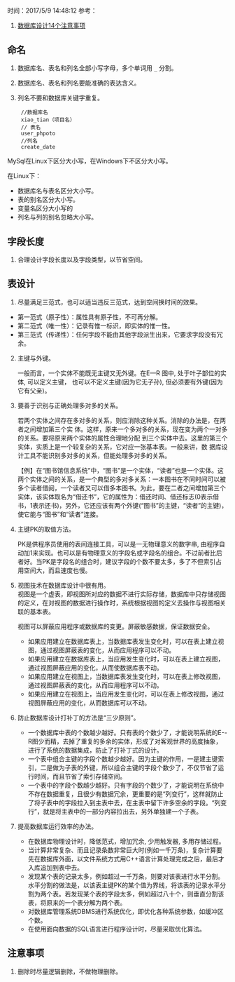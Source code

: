 ##
时间：2017/5/9 14:48:12
参考：

1.  [数据库设计14个注意事项](http://blog.sina.com.cn/s/blog_489ce99d0101h0bi.html)

## 命名
1. 数据库名、表名和列名全部小写字母，多个单词用 `_` 分割。 
2. 数据库名、表名和列名要能准确的表达含义。
3. 列名不要和数据库关键字重复。


		//数据库名
		xiao_tian（项目名）
		// 表名
		user_phpoto
		//列名
		create_date

MySql在Linux下区分大小写，在Windows下不区分大小写。

在Linux下：

 * 数据库名与表名区分大小写。
 * 表的别名区分大小写。
 * 变量名区分大小写的
 * 列名与列的别名忽略大小写。

## 字段长度
1. 合理设计字段长度以及字段类型，以节省空间。

## 表设计
1. 尽量满足三范式，也可以适当违反三范式，达到空间换时间的效果。

 * 第一范式（原子性）：属性具有原子性，不可再分解。
 * 第二范式（唯一性）：记录有惟一标识，即实体的惟一性。
 * 第三范式（传递性）：任何字段不能由其他字段派生出来，它要求字段没有冗余。

2. 主键与外键。

	一般而言，一个实体不能既无主键又无外键。在E—R 图中, 处于叶子部位的实体, 可以定义主键，
	也可以不定义主键(因为它无子孙), 但必须要有外键(因为它有父亲)。
2. 要善于识别与正确处理多对多的关系。

	若两个实体之间存在多对多的关系，则应消除这种关系。消除的办法是，在两者之间增加第三个实
	体。这样，原来一个多对多的关系，现在变为两个一对多的关系。要将原来两个实体的属性合理地分配
	到三个实体中去。这里的第三个实体，实质上是一个较复杂的关系，它对应一张基本表。一般来讲，数
	据库设计工具不能识别多对多的关系，但能处理多对多的关系。
    
	【例】在“图书馆信息系统”中，“图书”是一个实体，“读者”也是一个实体。这两个实体之间的关系，是一个典型的多对多关系：一本图书在不同时间可以被多个读者借阅，一个读者又可以借多本图书。为此，要在二者之间增加第三个实体，该实体取名为“借还书”，它的属性为：借还时间、借还标志(0表示借书，1表示还书)，另外，它还应该有两个外键(“图书”的主键，“读者”的主键)，使它能与“图书”和“读者”连接。

3. 主键PK的取值方法。

	PK是供程序员使用的表间连接工具，可以是一无物理意义的数字串, 由程序自动加1来实现。也可以是有物理意义的字段名或字段名的组合。不过前者比后者好。当PK是字段名的组合时，建议字段的个数不要太多，多了不但索引占用空间大，而且速度也慢。

4. 视图技术在数据库设计中很有用。  
	视图是一个虚表，即视图所对应的数据不进行实际存储，数据库中只存储视图的定义，在对视图的数据进行操作时，系统根据视图的定义去操作与视图相关联的基本表。

 	视图可以屏蔽应用程序或数据库的变更。屏蔽敏感数据，保证数据安全。
	
	 * 如果应用建立在数据库表上，当数据库表发生变化时，可以在表上建立视图，通过视图屏蔽表的变化，从而应用程序可以不动。
	 * 如果应用建立在数据库表上，当应用发生变化时，可以在表上建立视图，通过视图屏蔽应用的变化，从而使数据库表不动。
	 * 如果应用建立在视图上，当数据库表发生变化时，可以在表上修改视图，通过视图屏蔽表的变化，从而应用程序可以不动。
	 * 如果应用建立在视图上，当应用发生变化时，可以在表上修改视图，通过视图屏蔽应用的变化，从而数据库可以不动。

5. 防止数据库设计打补丁的方法是“三少原则”。
 
	 * 一个数据库中表的个数越少越好。只有表的个数少了，才能说明系统的E--R图少而精，去掉了重复的多余的实体，形成了对客观世界的高度抽象，进行了系统的数据集成，防止了打补丁式的设计。
	 * 一个表中组合主键的字段个数越少越好。因为主键的作用，一是建主键索引，二是做为子表的外键，所以组合主键的字段个数少了，不仅节省了运行时间，而且节省了索引存储空间。
	 * 一个表中的字段个数越少越好。只有字段的个数少了，才能说明在系统中不存在数据重复，且很少有数据冗余，更重要的是“列变行”，这样就防止了将子表中的字段拉入到主表中去，在主表中留下许多空余的字段。“列变行”，就是将主表中的一部分内容拉出去，另外单独建一个子表。
6. 提高数据库运行效率的办法。

	 * 在数据库物理设计时，降低范式，增加冗余, 少用触发器, 多用存储过程。
	 * 当计算非常复杂、而且记录条数非常巨大时(例如一千万条)，复杂计算要先在数据库外面，以文件系统方式用C++语言计算处理完成之后，最后才入库追加到表中去。
	 * 发现某个表的记录太多，例如超过一千万条，则要对该表进行水平分割。水平分割的做法是，以该表主键PK的某个值为界线，将该表的记录水平分割为两个表。若发现某个表的字段太多，例如超过八十个，则垂直分割该表，将原来的一个表分解为两个表。
	 * 对数据库管理系统DBMS进行系统优化，即优化各种系统参数，如缓冲区个数。
	 * 在使用面向数据的SQL语言进行程序设计时，尽量采取优化算法。

## 注意事项

1. 删除时尽量逻辑删除，不做物理删除。
